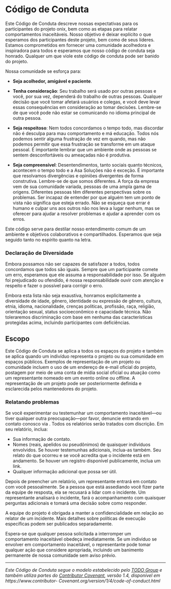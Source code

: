 # Código de Conduta

Este Código de Conduta descreve nossas expectativas para os participantes do projeto onix, bem como as etapas para relatar comportamentos inaceitáveis. Nosso objetivo é deixar explícito o que esperamos dos participantes deste projeto, bem como de seus líderes. Estamos comprometidos em fornecer uma comunidade acolhedora e inspiradora para todos e esperamos que nosso código de conduta seja honrado. Qualquer um que viole este código de conduta pode ser banido do projeto.

Nossa comunidade se esforça para:

- **Seja acolhedor, amigável e paciente**.

- **Tenha consideração**: Seu trabalho será usado por outras pessoas e você, por sua vez, dependerá do trabalho de outras pessoas. Qualquer decisão que você tomar afetará usuários e colegas, e você deve levar essas consequências em consideração ao tomar decisões. Lembre-se de que você pode não estar se comunicando no idioma principal de outra pessoa.

- **Seja respeitoso**: Nem todos concordamos o tempo todo, mas discordar não é desculpa para mau comportamento e má educação. Todos nós podemos sentir alguma frustração de vez em quando, mas não podemos permitir que essa frustração se transforme em um ataque pessoal. É importante lembrar que um ambiente onde as pessoas se sentem desconfortáveis ​​ou ameaçadas não é produtiva.

- **Seja compreensível**: Desentendimentos, tanto sociais quanto técnicos, acontecem o tempo todo e a Asa Soluções não é exceção. É importante que resolvamos divergências e opiniões divergentes de forma construtiva. Lembre-se de que somos diferentes. A força da empresa vem de sua comunidade variada, pessoas de uma ampla gama de origens. Diferentes pessoas têm diferentes perspectivas sobre os problemas. Ser incapaz de entender por que alguém tem um ponto de vista não significa que esteja errado. Não se esqueça que errar é humano e culpar uns aos outros não nos leva a lugar nenhum, mas se oferecer para ajudar a resolver problemas e ajudar a aprender com os erros.

Este código serve para destilar nosso entendimento comum de um ambiente e objetivos colaborativos e compartilhados. Esperamos que seja seguido tanto no espírito quanto na letra.

### Declaração de Diversidade

Embora possamos não ser capazes de satisfazer a todos, todos concordamos que todos são iguais. Sempre que um participante comete um erro, esperamos que ele assuma a responsabilidade por isso. Se alguém foi prejudicado ou ofendido, é nossa responsabilidade ouvir com atenção e respeito e fazer o possível para corrigir o erro.

Embora esta lista não seja exaustiva, honramos explicitamente a diversidade de idade, gênero, identidade ou expressão de gênero, cultura, etnia, idioma, nacionalidade, crenças políticas, profissão, raça, religião, orientação sexual, status socioeconômico e capacidade técnica. Não toleraremos discriminação com base em nenhuma das características protegidas acima, incluindo participantes com deficiências.

## Escopo

Este Código de Conduta se aplica a todos os espaços do projeto e também se aplica quando um indivíduo representa o projeto ou sua comunidade em espaços públicos. Exemplos de representação de um projeto ou comunidade incluem o uso de um endereço de e-mail oficial do projeto, postagem por meio de uma conta de mídia social oficial ou atuação como um representante nomeado em um evento online ou offline. A representação de um projeto pode ser posteriormente definida e esclarecida pelos mantenedores do projeto.

### Relatando problemas

Se você experimentar ou testemunhar um comportamento inaceitável—ou tiver qualquer outra preocupação—por favor, denuncie entrando em contato conosco via [](). Todos os relatórios serão tratados com discrição. Em seu relatório, inclua:

- Sua informação de contato.
- Nomes (reais, apelidos ou pseudônimos) de quaisquer indivíduos envolvidos. Se houver testemunhas adicionais, inclua-as também. Seu relato do que ocorreu e se você acredita que o incidente está em andamento. Se houver um registro disponível publicamente, inclua um link.
- Qualquer informação adicional que possa ser útil.

Depois de preencher um relatório, um representante entrará em contato com você pessoalmente. Se a pessoa que está assediando você fizer parte da equipe de resposta, ela se recusará a lidar com o incidente. Um representante analisará o incidente, fará o acompanhamento com quaisquer perguntas adicionais e tomará uma decisão sobre como responder.

A equipe do projeto é obrigada a manter a confidencialidade em relação ao relator de um incidente. Mais detalhes sobre políticas de execução específicas podem ser publicados separadamente.

Espera-se que qualquer pessoa solicitada a interromper um comportamento inaceitável obedeça imediatamente. Se um indivíduo se envolver em comportamento inaceitável, o representante pode tomar qualquer ação que considere apropriada, incluindo um banimento permanente de nossa comunidade sem aviso prévio.

---

_Este Código de Conduta segue o modelo estabelecido pelo [TODO Group](https://todogroup.org) e também utiliza partes do [Contributor Covenant][homepage], versão 1.4, disponível em https://www.contributor- Covenant.org/version/1/4/code-of-conduct.html_

[homepage]: https://www.contributor-covenant.org.
